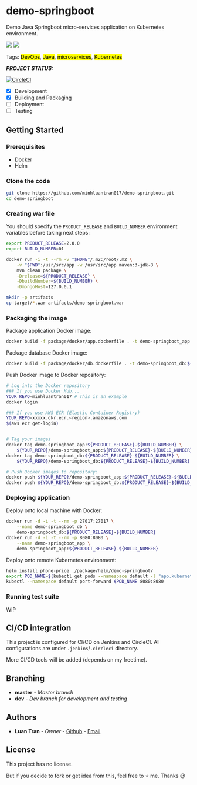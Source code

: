 # demo-springboot
Demo Java Springboot micro-services application on Kubernetes environment.

![](https://img.shields.io/badge/Environment-Kubernetes-blue)
[![](https://img.shields.io/badge/Owner-minhluantran017-darkviolet)](mailto:minhluantran017@gmail.com)

Tags: <mark>DevOps</mark>, <mark>Java</mark>, <mark>microservices</mark>, <mark>Kubernetes</mark>

***PROJECT STATUS:***

[![CircleCI](https://circleci.com/gh/minhluantran017/demo-springboot.svg?style=svg)](https://circleci.com/gh/minhluantran017/demo-springboot)

- [x] Development
- [x] Building and Packaging
- [ ] Deployment
- [ ] Testing

## Getting Started

### Prerequisites

* Docker
* Helm

### Clone the code

```sh
git clone https://github.com/minhluantran017/demo-springboot.git
cd demo-springboot
```

### Creating war file

You should specify the `PRODUCT_RELEASE` and `BUILD_NUMBER` environment variables before taking next steps:

```sh
export PRODUCT_RELEASE=2.0.0
export BUILD_NUMBER=01
```

```sh
docker run -i -t --rm -v "$HOME"/.m2:/root/.m2 \
    -v "$PWD":/usr/src/app -w /usr/src/app maven:3-jdk-8 \
    mvn clean package \
    -Drelease=${PRODUCT_RELEASE} \
    -DbuildNumber=${BUILD_NUMBER} \
    -DmongoHost=127.0.0.1

mkdir -p artifacts
cp target/*.war artifacts/demo-springboot.war
```

### Packaging the image

Package application Docker image:

```sh
docker build -f package/docker/app.dockerfile . -t demo-springboot_app:${PRODUCT_RELEASE}-${BUILD_NUMBER}
```

Package database Docker image:

```sh
docker build -f package/docker/db.dockerfile . -t demo-springboot_db:${PRODUCT_RELEASE}-${BUILD_NUMBER}
```

Push Docker image to Docker repository:
```sh
# Log into the Docker repository
### If you use Docker Hub...
YOUR_REPO=minhluantran017 # This is an example
docker login

### If you use AWS ECR (Elastic Container Registry)
YOUR_REPO=xxxxx.dkr.ecr.<region>.amazonaws.com
$(aws ecr get-login)


# Tag your images
docker tag demo-springboot_app:${PRODUCT_RELEASE}-${BUILD_NUMBER} \
    ${YOUR_REPO}/demo-springboot_app:${PRODUCT_RELEASE}-${BUILD_NUMBER}
docker tag demo-springboot_db:${PRODUCT_RELEASE}-${BUILD_NUMBER} \
    ${YOUR_REPO}/demo-springboot_db:${PRODUCT_RELEASE}-${BUILD_NUMBER}

# Push Docker images to repository:
docker push ${YOUR_REPO}/demo-springboot_app:${PRODUCT_RELEASE}-${BUILD_NUMBER}
docker push ${YOUR_REPO}/demo-springboot_db:${PRODUCT_RELEASE}-${BUILD_NUMBER}
```

### Deploying application

Deploy onto local machine with Docker:
```sh
docker run -d -i -t --rm -p 27017:27017 \
    --name demo-springboot_db \
    demo-springboot_db:${PRODUCT_RELEASE}-${BUILD_NUMBER}
docker run -d -i -t --rm -p 8080:8080 \
    --name demo-springboot_app \
    demo-springboot_app:${PRODUCT_RELEASE}-${BUILD_NUMBER}
```

Deploy onto remote Kubernetes environment:
```sh
helm install phone-price ./package/helm/demo-springboot/
export POD_NAME=$(kubectl get pods --namespace default -l "app.kubernetes.io/name=demo-springboot,app.kubernetes.io/instance=productv2" -o jsonpath="{.items[0].metadata.name}")
kubectl --namespace default port-forward $POD_NAME 8080:8080
```

### Running test suite

WIP

## CI/CD integration

This project is configured for CI/CD on Jenkins and CircleCI.
All configurations are under `.jenkins`/`.circleci` directory.

More CI/CD tools will be added (depends on my freetime).

## Branching

* **master** - *Master branch*
* **dev** - *Dev branch for development and testing*

## Authors

* **Luan Tran** - *Owner* - [Github](https://github.com/minhluantran017) - [Email](mailto:minhluantran017@gmail.com)

## License

This project has no license.

But if you decide to fork or get idea from this, feel free to :star: me. Thanks :wink:
